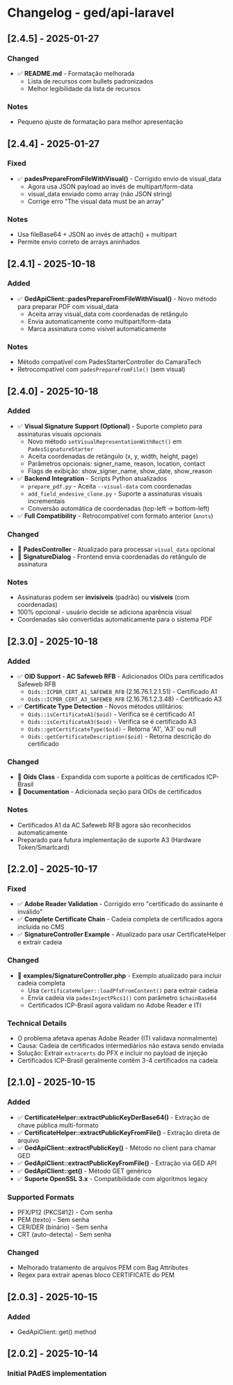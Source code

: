 # Changelog - ged/api-laravel

## [2.4.5] - 2025-01-27

### Changed
- ✅ **README.md** - Formatação melhorada
  - Lista de recursos com bullets padronizados
  - Melhor legibilidade da lista de recursos

### Notes
- Pequeno ajuste de formatação para melhor apresentação

## [2.4.4] - 2025-01-27

### Fixed
- ✅ **padesPrepareFromFileWithVisual()** - Corrigido envio de visual_data
  - Agora usa JSON payload ao invés de multipart/form-data
  - visual_data enviado como array (não JSON string)
  - Corrige erro "The visual data must be an array"

### Notes
- Usa fileBase64 + JSON ao invés de attach() + multipart
- Permite envio correto de arrays aninhados

## [2.4.1] - 2025-10-18

### Added
- ✅ **GedApiClient::padesPrepareFromFileWithVisual()** - Novo método para preparar PDF com visual_data
  - Aceita array visual_data com coordenadas de retângulo
  - Envia automaticamente como multipart/form-data
  - Marca assinatura como visível automaticamente

### Notes
- Método compatível com PadesStarterController do CamaraTech
- Retrocompatível com `padesPrepareFromFile()` (sem visual)

## [2.4.0] - 2025-10-18

### Added
- ✅ **Visual Signature Support (Optional)** - Suporte completo para assinaturas visuais opcionais
  - Novo método `setVisualRepresentationWithRect()` em `PadesSignatureStarter`
  - Aceita coordenadas de retângulo (x, y, width, height, page)
  - Parâmetros opcionais: signer_name, reason, location, contact
  - Flags de exibição: show_signer_name, show_date, show_reason
- ✅ **Backend Integration** - Scripts Python atualizados
  - `prepare_pdf.py` - Aceita `--visual-data` com coordenadas
  - `add_field_endesive_clone.py` - Suporte a assinaturas visuais incrementais
  - Conversão automática de coordenadas (top-left → bottom-left)
- ✅ **Full Compatibility** - Retrocompatível com formato anterior (`anots`)

### Changed
- 📝 **PadesController** - Atualizado para processar `visual_data` opcional
- 📝 **SignatureDialog** - Frontend envia coordenadas do retângulo de assinatura

### Notes
- Assinaturas podem ser **invisíveis** (padrão) ou **visíveis** (com coordenadas)
- 100% opcional - usuário decide se adiciona aparência visual
- Coordenadas são convertidas automaticamente para o sistema PDF

## [2.3.0] - 2025-10-18

### Added
- ✅ **OID Support - AC Safeweb RFB** - Adicionados OIDs para certificados Safeweb RFB
  - `Oids::ICPBR_CERT_A1_SAFEWEB_RFB` (2.16.76.1.2.1.51) - Certificado A1
  - `Oids::ICPBR_CERT_A3_SAFEWEB_RFB` (2.16.76.1.2.3.48) - Certificado A3
- ✅ **Certificate Type Detection** - Novos métodos utilitários:
  - `Oids::isCertificateA1($oid)` - Verifica se é certificado A1
  - `Oids::isCertificateA3($oid)` - Verifica se é certificado A3
  - `Oids::getCertificateType($oid)` - Retorna 'A1', 'A3' ou null
  - `Oids::getCertificateDescription($oid)` - Retorna descrição do certificado

### Changed
- 📝 **Oids Class** - Expandida com suporte a políticas de certificados ICP-Brasil
- 📝 **Documentation** - Adicionada seção para OIDs de certificados

### Notes
- Certificados A1 da AC Safeweb RFB agora são reconhecidos automaticamente
- Preparado para futura implementação de suporte A3 (Hardware Token/Smartcard)

## [2.2.0] - 2025-10-17

### Fixed
- ✅ **Adobe Reader Validation** - Corrigido erro "certificado do assinante é inválido"
- ✅ **Complete Certificate Chain** - Cadeia completa de certificados agora incluída no CMS
- ✅ **SignatureController Example** - Atualizado para usar CertificateHelper e extrair cadeia

### Changed
- 📝 **examples/SignatureController.php** - Exemplo atualizado para incluir cadeia completa
  - Usa `CertificateHelper::loadPfxFromContent()` para extrair cadeia
  - Envia cadeia via `padesInjectPkcs1()` com parâmetro `$chainBase64`
  - Certificados ICP-Brasil agora validam no Adobe Reader e ITI

### Technical Details
- O problema afetava apenas Adobe Reader (ITI validava normalmente)
- Causa: Cadeia de certificados intermediários não estava sendo enviada
- Solução: Extrair `extracerts` do PFX e incluir no payload de injeção
- Certificados ICP-Brasil geralmente contêm 3-4 certificados na cadeia

## [2.1.0] - 2025-10-15

### Added
- ✅ **CertificateHelper::extractPublicKeyDerBase64()** - Extração de chave pública multi-formato
- ✅ **CertificateHelper::extractPublicKeyFromFile()** - Extração direta de arquivo
- ✅ **GedApiClient::extractPublicKey()** - Método no client para chamar GED
- ✅ **GedApiClient::extractPublicKeyFromFile()** - Extração via GED API
- ✅ **GedApiClient::get()** - Método GET genérico
- ✅ **Suporte OpenSSL 3.x** - Compatibilidade com algoritmos legacy

### Supported Formats
- PFX/P12 (PKCS#12) - Com senha
- PEM (texto) - Sem senha
- CER/DER (binário) - Sem senha
- CRT (auto-detecta) - Sem senha

### Changed
- Melhorado tratamento de arquivos PEM com Bag Attributes
- Regex para extrair apenas bloco CERTIFICATE do PEM

## [2.0.3] - 2025-10-15
### Added
- GedApiClient::get() method

## [2.0.2] - 2025-10-14
### Initial PAdES implementation
